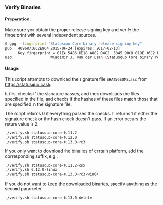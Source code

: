 ### Verify Binaries

#### Preparation:

Make sure you obtain the proper release signing key and verify the fingerprint with several independent sources.

```sh
$ gpg --fingerprint "Statusquo Core binary release signing key"
pub   4096R/36C2E964 2015-06-24 [expires: 2017-02-13]
      Key fingerprint = 01EA 5486 DE18 A882 D4C2  6845 90C8 019E 36C2 E964
uid                  Wladimir J. van der Laan (Statusquo Core binary release signing key) <laanwj@gmail.com>
```

#### Usage:

This script attempts to download the signature file `SHA256SUMS.asc` from https://statusquo.cash.

It first checks if the signature passes, and then downloads the files specified in the file, and checks if the hashes of these files match those that are specified in the signature file.

The script returns 0 if everything passes the checks. It returns 1 if either the signature check or the hash check doesn't pass. If an error occurs the return value is 2.


```sh
./verify.sh statusquo-core-0.11.2
./verify.sh statusquo-core-0.12.0
./verify.sh statusquo-core-0.13.0-rc3
```

If you only want to download the binaries of certain platform, add the corresponding suffix, e.g.:

```sh
./verify.sh statusquo-core-0.11.2-osx
./verify.sh 0.12.0-linux
./verify.sh statusquo-core-0.13.0-rc3-win64
```

If you do not want to keep the downloaded binaries, specify anything as the second parameter.

```sh
./verify.sh statusquo-core-0.13.0 delete
```
